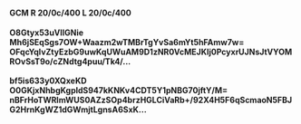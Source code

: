 #### GCM R 20/0c/400 L 20/0c/400
**O8Gtyx53uVIlGNie**<br/>**Mh6jSEqSgs7OW+Waazm2wTMBrTgYvSa6mYt5hFAmw7w=**<br/>**OFqcYqIvZtyEzbG9uwKqUWuAM9D1zNR0VcMEJKIj0PcyxrUJNsJtVYOMROvSsT9o/cZNdtg4puu/Tk4/...**<br/><br/>
**bf5is633y0XQxeKD**<br/>**O0GKjxNhbgKgpldS947kKNKv4CDT5Y1pNBG70jftY/M=**<br/>**nBFrHoTWRlmWUS0AZzSOp4brzHGLCiVaRb+/92X4H5F6qScmaoN5FBJG2HrnKgWZ1dGWmjtLgnsA6SxK...**